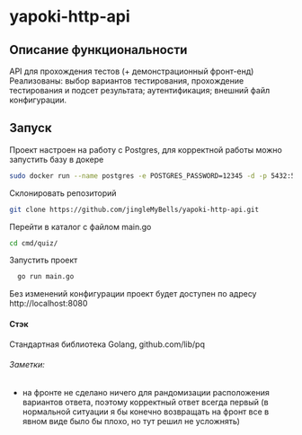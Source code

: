 # yapoki-http-api

## Описание функциональности
API для прохождения тестов (+ демонстрационный фронт-енд)
Реализованы: выбор вариантов тестирования, прохождение тестирования и подсет результата; аутентификация; внешний файл конфигурации.

## Запуск

Проект настроен на работу с Postgres, для корректной работы можно запустить базу в докере
```bash
sudo docker run --name postgres -e POSTGRES_PASSWORD=12345 -d -p 5432:5432 postgres
```

Склонировать репозиторий
```bash
git clone https://github.com/jingleMyBells/yapoki-http-api.git
```

Перейти в каталог с файлом main.go
```bash
cd cmd/quiz/
```

Запустить проект
```bash
  go run main.go
```

Без изменений конфигурации проект будет доступен по адресу http://localhost:8080


#### Стэк
Стандартная библиотека Golang, github.com/lib/pq

###### Заметки:
- на фронте не сделано ничего для рандомизации расположения вариантов ответа, поэтому корректный ответ всегда первый (в нормальной ситуации я бы конечно возвращать на фронт все в явном виде было бы плохо, но тут решил не усложнять)

